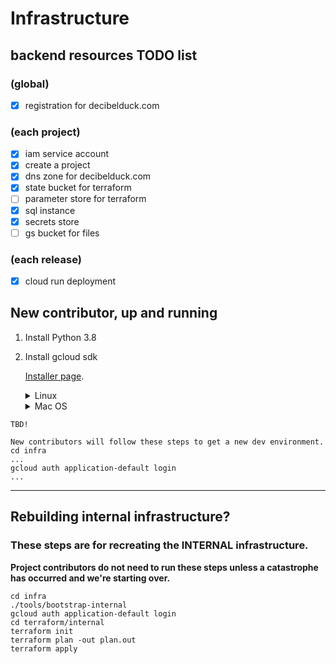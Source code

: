 # Infrastructure

## backend resources TODO list


### (global)
- [x] registration for decibelduck.com

### (each project)
- [x] iam service account
- [x] create a project
- [x] dns zone for decibelduck.com
- [x] state bucket for terraform
- [ ] parameter store for terraform
- [x] sql instance
- [x] secrets store
- [ ] gs bucket for files

### (each release)
- [x] cloud run deployment


## New contributor, up and running

1. Install Python 3.8

2. Install gcloud sdk

    [Installer page](https://cloud.google.com/sdk/docs/install).

    <details><summary>Linux</summary>

    1. Download the current x86_64 release
    2. Install according to the instructions in the Linux tab
    3. Make sure to run `gcloud init` and log in
    </details>

    <details><summary>Mac OS</summary>

    1. Download the appropriate release tarball for your Mac
    2. Install according to the instructions in the macOS tab
    3. Make sure to run `gcloud init` and log in
    </details>

```
TBD!

New contributors will follow these steps to get a new dev environment.
cd infra
...
gcloud auth application-default login
...
```

----

## Rebuilding internal infrastructure?

### **These steps are for recreating the INTERNAL infrastructure.**
**Project contributors do not need to run these steps unless a catastrophe has occurred and we're starting over.**


```
cd infra
./tools/bootstrap-internal
gcloud auth application-default login
cd terraform/internal
terraform init
terraform plan -out plan.out
terraform apply
```
